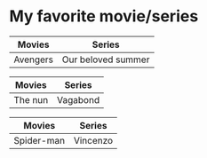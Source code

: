 # My favorite movie/series



|  Movies |  Series |
| ----------- | ----------- |
| Avengers | Our beloved summer |

| Movies | Series |
| ----------- | ----------- |
| The nun | Vagabond |

|  Movies | Series |
| ----------- | ----------- |
| Spider-man| Vincenzo |





